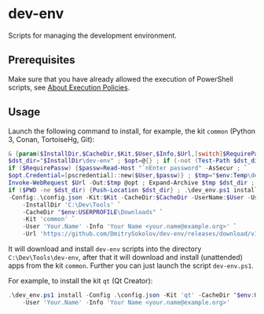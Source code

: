 # dev-env

Scripts for managing the development environment.


## Prerequisites

Make sure that you have already allowed the execution of PowerShell scripts, see [About Execution Policies](https://docs.microsoft.com/en-us/powershell/module/microsoft.powershell.core/about/about_execution_policies?view=powershell-5.1).


## Usage

Launch the following command to install, for example, the kit `common` (Python 3, Conan, TortoiseHg, Git):

```powershell
& {param($InstallDir,$CacheDir,$Kit,$User,$Info,$Url,[switch]$RequirePassw) ; `
$dst_dir="$InstallDir\dev-env" ; $opt=@{} ; if (-not (Test-Path $dst_dir)) { `
if ($RequirePassw) {$passw=Read-Host "`nEnter password" -AsSecur ; `
$opt.Credential=[pscredential]::new($User,$passw)} ; $tmp="$env:Temp\dev-env.zip" ; `
Invoke-WebRequest $Url -Out:$tmp @opt ; Expand-Archive $tmp $dst_dir ; Remove-Item $tmp} ; `
if ($PWD -ne $dst_dir) {Push-Location $dst_dir} ; .\dev_env.ps1 install `
-Config:.\config.json -Kit:$Kit -CacheDir:$CacheDir -UserName:$User -UserInfo:$Info @opt} `
    -InstallDir 'C:\Dev\Tools' `
    -CacheDir "$env:USERPROFILE\Downloads" `
    -Kit 'common' `
    -User 'Your.Name' -Info 'Your Name <your.name@example.org>' `
    -Url 'https://github.com/DmitrySokolov/dev-env/releases/download/v1.0.1/dev-env.zip'
```


It will download and install `dev-env` scripts into the directory `C:\Dev\Tools\dev-env`, after that it will download and install (unattended) apps from the kit `common`. Further you can just launch the script `dev-env.ps1`.

For example, to install the kit `qt` (Qt Creator):

```powershell
.\dev_env.ps1 install -Config .\config.json -Kit 'qt' -CacheDir "$env:USERPROFILE\Downloads" `
    -User 'Your.Name' -Info 'Your Name <your.name@example.org>'
```
